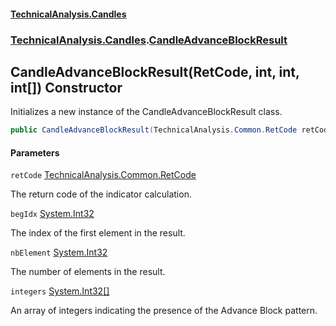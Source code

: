 #### [TechnicalAnalysis.Candles](TechnicalAnalysis.Candles.md 'TechnicalAnalysis.Candles')
### [TechnicalAnalysis.Candles](TechnicalAnalysis.Candles.md#TechnicalAnalysis.Candles 'TechnicalAnalysis.Candles').[CandleAdvanceBlockResult](CandleAdvanceBlockResult.md 'TechnicalAnalysis.Candles.CandleAdvanceBlockResult')

## CandleAdvanceBlockResult(RetCode, int, int, int[]) Constructor

Initializes a new instance of the CandleAdvanceBlockResult class.

```csharp
public CandleAdvanceBlockResult(TechnicalAnalysis.Common.RetCode retCode, int begIdx, int nbElement, int[] integers);
```
#### Parameters

<a name='TechnicalAnalysis.Candles.CandleAdvanceBlockResult.CandleAdvanceBlockResult(TechnicalAnalysis.Common.RetCode,int,int,int[]).retCode'></a>

`retCode` [TechnicalAnalysis.Common.RetCode](https://docs.microsoft.com/en-us/dotnet/api/TechnicalAnalysis.Common.RetCode 'TechnicalAnalysis.Common.RetCode')

The return code of the indicator calculation.

<a name='TechnicalAnalysis.Candles.CandleAdvanceBlockResult.CandleAdvanceBlockResult(TechnicalAnalysis.Common.RetCode,int,int,int[]).begIdx'></a>

`begIdx` [System.Int32](https://docs.microsoft.com/en-us/dotnet/api/System.Int32 'System.Int32')

The index of the first element in the result.

<a name='TechnicalAnalysis.Candles.CandleAdvanceBlockResult.CandleAdvanceBlockResult(TechnicalAnalysis.Common.RetCode,int,int,int[]).nbElement'></a>

`nbElement` [System.Int32](https://docs.microsoft.com/en-us/dotnet/api/System.Int32 'System.Int32')

The number of elements in the result.

<a name='TechnicalAnalysis.Candles.CandleAdvanceBlockResult.CandleAdvanceBlockResult(TechnicalAnalysis.Common.RetCode,int,int,int[]).integers'></a>

`integers` [System.Int32](https://docs.microsoft.com/en-us/dotnet/api/System.Int32 'System.Int32')[[]](https://docs.microsoft.com/en-us/dotnet/api/System.Array 'System.Array')

An array of integers indicating the presence of the Advance Block pattern.